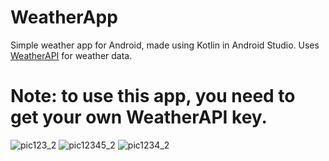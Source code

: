 # WeatherApp
Simple weather app for Android, made using Kotlin in Android Studio. Uses [WeatherAPI](https://www.weatherapi.com/) for weather data.

# Note: to use this app, you need to get your own WeatherAPI key. 

![pic123_2](https://user-images.githubusercontent.com/34383558/100518829-c4b83d80-319c-11eb-9223-b154ac0b776d.jpg)
![pic12345_2](https://user-images.githubusercontent.com/34383558/100518833-c5e96a80-319c-11eb-97f5-b9d0cb3abb8d.jpg)
![pic1234_2](https://user-images.githubusercontent.com/34383558/100518831-c550d400-319c-11eb-9c23-932d80bf9790.jpg)

